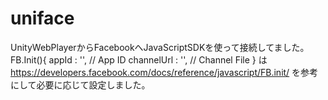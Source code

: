 uniface
=======

UnityWebPlayerからFacebookへJavaScriptSDKを使って接続してました。
FB.Init(){
	appId      : '', // App ID
	channelUrl : '', // Channel File
}
は
https://developers.facebook.com/docs/reference/javascript/FB.init/
を参考にして必要に応じて設定しました。